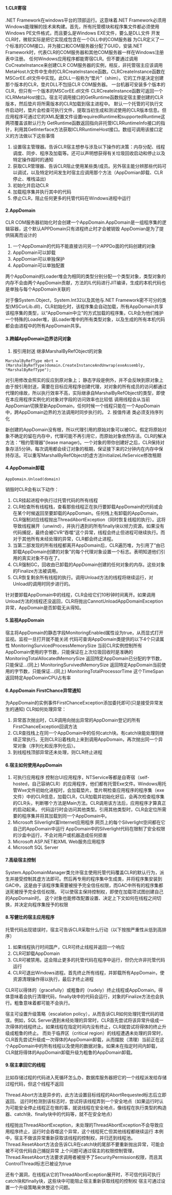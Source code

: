 #### 1.CLR寄宿
.NET Framework在windows平台的顶部运行。这意味着.NET Framework必须用Windows能理解的技术来构建。首先，所有托管模块和程序集文件都必须使用Windows PE文件格式，而且要么是Windows EXE文件，要么是DLL文件
开发CLR时，微软实际是把它实现成包含在一个DLL中的COM服务器 为CLR定义了一个标准的COM接口，并为接口和COM服务器分配了GUID，安装.NET Framework时，代表CLR的COM服务器和其他COM服务器一样在Windows注册表中注册。
任何Windows应用程序都能寄宿CLR。但不要通过调用CoCreateInstance来创建CLR COM服务器的实例，相反，非托管宿主应该调用MetaHost.h文件中生命的CLRCreateInstance函数。CLRCreateInstance函数在MSCorEE.dll文件中实现。此DLL一般称为“垫片”（shim）。它的工作是决定创建那个版本的CLR，垫片DLL不包括CLR COM服务器。
一台机器可安装多个版本的CLR，但只有一个版本的MSCorEE.dll文件
CLRCreateInstance函数可返回一个ICLRMetaHost接口。宿主可调用接口的GetRuntime函数指定宿主要创建的CLR版本，然后垫片将所需版本的CLR加载到宿主进程中。
默认一个托管的可执行文件启动时，垫片会检查可执行文件，提取当初生成和测试使用的CLR版本信息。但应用程序可通过它的XML配置文件设置requiredRuntime和supportedRuntime这两项覆盖该默认行为
GetRuntime函数返回指向非托管ICLRRuntimeInfo接口的指针，利用其GetInterface方法获取ICLRRuntimeHost接口。数组可调用该接口定义的方法做以下这些事情
1. 设置宿主管理器。告诉CLR宿主想参与涉及以下操作的决策：内存分配、线程调度、同步、程序及加载等。还可以声明想获得有关垃圾回收启动和停止以及特定操作超时的通知
2. 获取CLR管理器、告诉CLR阻止使用某些类/成员。另外宿主能分辨那些代码可以调试，以及特定时间发生时宿主应调用那个方法（AppDomian卸载、CLR停止、堆栈溢出)
3. 初始化并启动CLR
4. 加载程序集并执行其中的代码
5. 停止CLR，阻止任何更多的托管代码在Windows进程中运行

#### 2.AppDomain
CLR COM服务器初始化时会创建一个AppDomain.AppDomain是一组程序集的逻辑容器，这个默认APPDomain只有进程终止时才会被销毁
AppDomian是为了提供隔离而设计的
1. 一个AppDomain的代码不能直接访问另一个APPDo面的代码创建的对象
2. AppDomain可以卸载
3. AppDomian可以单独保护
4. AppDomain可以单独配置

两个AppDomain的Loader堆会为相同的类型分别分配一个类型对象，类型对象的内存不会由两个AppDomain贡献，方法的IL代码进行JIT编译，生成的本机代码也是单独与每个AppDomain关联的

对于像System.Object，System.Int32以及其他与.NET Framework密不可分的类型(MSCorLib.dll)，CLR初始化时，该程序集会自动加载，所有AppDomain共享该程序集的类型，以“AppDomain中立”的方式加载的程序集，CLR会为他们维护一个特殊的Loader堆，该Loader堆中的所有类型对象，以及生成的所有本机代码都会由进程中的所有AppDomain共享。

#### 3.跨越AppDomain边界访问对象
1. 按引用封送
继承MarshalByRefObject的对象
```
MarshalByRefType mbrt = (MarshalByRefType)domain.CreateInstanceAndUnwrap(exeAssembly, "MarshalByRefType");
```
对引用修改会照实的反应到原对象上；
静态字段是例外，并不会反映到原对象上
由于按引用封送，需要在目标应用程序创建代理，对对象的所有成员的访问都通过代理的缘故，所以执行效率不高，实际继承自MarshalByRefObject的类型，即使在本应用程序实例化的对象对字段的访问效率也比较低
调用线程会从当前AppDomian切换至新AppDomain，任何时候一个线程只能在一个AppDomain中，跨AppDomain边界的方法调用时同步执行的。
2. 按值传递
类必须支持序列化

新创建的AppDomain没有根，所以代理引用的原始对象可以被GC。假定将原始对象不确定的留在内存中，代理可能不再引用它，而原始对象依然存活。CLR的解决方法：“租约管理器"(lease manager)。一个对象的带你创建好之后，CLR保持对象存活5分钟。每次调用都会续订对象的租期，保证接下来的2分钟内在内存中保持存活。可以重写MarshalByRefObject的虚方法InitializeLifeService修改租期

#### 4.AppDomain卸载
```
AppDomain.Unload(domain)
```
销毁时CLR会有以下动作：
1. CLR挂起进程中执行过托管代码的所有线程
2. CLR检查所有线程栈，查看那些线程正在执行要卸载AppDomain的代码或会在某个时候返回至要卸载的AppDomain。任何栈上有卸载的AppDomain，CLR强制对应线程抛出ThreadAbortException（同时恢复线程的执行）。这将导致线程展开（unwind），并执行遇到的所有finally块以倾力资源。如果没有代码捕捉，最终会被CVR“吞噬“这个异常，线程会终止但进程可继续执行。而对于其他所有未经处理的异常，CLR都会终止进程。
3. 当第二部发现的所有线程都离开AppDomain后，CLR遍历堆，为引用了”由已卸载AppDomain创建的对象"的每个代理对象设置一个标志。表明知道他们引用的真实对象不存在了。
4. CLR强制GC，回收由已卸载的AppDomain创建的任何对象的内存。这些对象的Finalize方法被调用。
5. CLR恢复剩余所有线程的执行。调用Unload方法的线程将继续运行，对Unload的调用时同步进行的。

针对要卸载AppDomain中的线程，CLR会给它们10秒钟时间离开。如果调用Unload方法的线程还没返回，CLR将抛出CannotUnloadAppDomainException异常，AppDomain是否卸载无从得知。

#### 5.监视AppDomain
宿主将AppDomain的静态字段MonitoringEnabled属性设为true，从而显式打开监视。监视一旦打开就不能关闭
代码可查询AppDomain类提供的以下4个只读属性
MonitoringSurvicedProcessMemorySize 当前CLR实例控制所有AppDomain使用的字节数，只能保证在上次垃圾回收时是准确的
MonitoringTotalAllocatedMemorySize 返回特定AppDomain已分配的字节数，只能保证...(同上)
MonitoringSurvivedMemorySize 返回特定AppDomain当前使用的字节数，只能保证...(同上)
MonitoringTotalProcessorTime 这个TimeSpan返回特定AppDomainCPU占有率

#### 6.AppDomain FirstChance异常通知
为AppDomain的实例事件FirstChanceException添加委托即可(只是接受异常发生的通知)
CLR如何处理异常：
1. 异常首次抛出时，CLR调用向抛出异常的AppDomain登记的所有FirstChanceException回调方法
2. CLR查找栈上在同一个AppDomain中的任何catch块。有catch块能处理则继续正常执行。无则CLR沿着栈向上来到调用AppDomain，再次抛出同一个异常对象（序列化和反序列化后）。
3. 到线程栈顶部异常还未处理，则CLR终止进程

#### 6.宿主如何使用AppDomain
1. 可执行应用程序
控制台UI应用程序，NTService等都是自寄宿（self-hosted，自己容纳CLR）的应用程序，他们都有托管Exe文件。Windows用托管Wxe文件初始化进程时，会加载垫片。垫片啊检查应用程序的程序集（exe文件）中的CLR信息，加载CLR，CLR加载并初始化好后，会再次检查程序集的CLR头，判断哪个方法是Main方法。CLR调用该方法后，应用程序才算真正的启动起来。
代码运行时会访问其他类型。引用其他类型时，CLR会定位所需要的程序集并将其加载到同一个AppDomain中。
2. Microsoft Silverlight富Internet应用程序
网页上的每个Silverlight空间都在它自己的AppDomain中运行
AppDomain中的Silverlight代码在限制了安全权限的沙盒中运行，不会对用户或机器造成任何损害
3. Microsoft ASP.NET和XML Web服务应用程序
4. Microsoft SQL Server

#### 7.高级宿主控制
System.AppDomainManager类允许宿主使用托管代码覆盖CLR的默认行为，派生并接受控制其虚方法即可。然后再专用的程序集中生成类，并将程序集安装到GAC中。这是由于该程序集需要被授予完全信任权限，而GAC中所有的程序集都送死被授予完全信任权限。
可以使宿主保持控制权，即使在加载项试图创建自己的AppDomain时。
这个对象也能修改配置设置、决定上下文如何在线程之间切换，并决定向程序集授予的权限

#### 8.写健壮的宿主应用程序
托管代码出现错误时，宿主可告诉CLR采取什么行动（以下按按严重性从低到高排序）
1. 如果线程执行时间国产，CLR可终止线程并返回一个响应
2. CLR可卸载AppDomain
3. CLR可被禁用。这会阻止更多的托管代码在程序中运行，但仍允许非托管代码运行
4. CLR可退出Windows进程。首先终止所有线程，并卸载所有AppDomain，使资源清理操作得以执行，最后才终止进程

CLR可以得体的（gracefully）或粗鲁的（rudely）终止线程或AppDomain。得体意味着会执行清理代码，finally块中的代码会运行，对象的Finalize方法也会执行。粗鲁意味着都可能不会执行。

宿主可设置升级策略（escalation policy），从而告诉CLR如何处理托管代码的错误。例如，SQL Server遇到未经处理的异常时，CLR首先尝试将该异常升级成一次得体的线程终止。如果线程在指定时间内没有终止，CLR就尝试将得体的终止升级成粗鲁的终止。
而处于临界区（critical region）的线程遭遇未处理的异常时，CLR首先尝试升级成一次得体的AppDomain卸载，从而摆脱（清理）当前正在这个AppDomain中的所有线程以及使用的数据对象。如果未在指定时间内卸载，CLR就将得体的AppDomain卸载升级为粗鲁的AppDomain卸载。

#### 9.宿主拿回它的线程
比如存储过程的代码进入死循环怎么办，数据库服务器把它的一个线程派发给存储过程代码，但这个线程不返回

Thread.Abort方法是异步的，此方法设置目标线程的AbortRequested标志后立即返回。
运行时检测到该标志时，尝试将该线程弄到一个安全地点（如果运行时认为可能安全停止线程正在做的事，就说线程在安全地点，像线程在执行类型的构造器、catch块、finally块中的代码等，就不在安全地点）

线程抛出ThreadAbortException，未处理的ThreadAbortException不会导致应用程序终止，运行时会吞噬这个异常，这个线程死亡但其他线程都继续运行
本例中，宿主不做该异常重新获取该线程的控制权，并归还到线程池。
Thread.ResetAbort方法会告诉CLR在catch块的尾部不要重新抛出异常，可能会被不可信代码自己捕捉异常 
上个问题可通过宿主的权限控制管理，Thread.ResetAbort方法要求调用者被授予了SecurityPermission权限，而且其ControlThread标志已被设为true

还有个漏洞，在线程从它的ThreadAbortException展开时，不可信代码可执行catch块和finally块，这些块中可能阻止宿主重新获取线程的控制权
宿主可通过设置一个升级策略来休整这个问题。